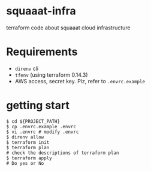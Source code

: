 # squaaat-infra

terraform code about squaaat cloud infrastructure

# Requirements

- `direnv` cli
- `tfenv` (using terraform 0.14.3)
- AWS access, secret key. Plz, refer to `.envrc.example`

# getting start

```
$ cd ${PROJECT_PATH}
$ cp .envrc.example .envrc
$ vi .envrc # modify .envrc
$ direnv allow
$ terraform init
$ terraform plan
# check the descriptions of terraform plan
$ terraform apply
# Do yes or No
```